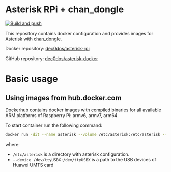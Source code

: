 # Asterisk RPi + chan_dongle

[![Build and push](https://github.com/dec0dos/asterisk-docker/actions/workflows/build_and_push.yml/badge.svg)](https://github.com/dec0dos/asterisk-docker/actions/workflows/build_and_push.yml)

This repository contains docker configuration and provides images for [Asterisk](https://www.asterisk.org/) with [chan_dongle](https://github.com/wdoekes/asterisk-chan-dongle).

Docker repository: [dec0dos/asterisk-rpi](https://hub.docker.com/r/dec0dos/asterisk-rpi)

GitHub repository: [dec0dos/asterisk-docker](https://github.com/dec0dos/asterisk-docker/)

# Basic usage

## Using images from hub.docker.com

Dockerhub contains docker images with compiled binaries for all available ARM platforms of Raspberry Pi: armv6, armv7, arm64.

To start container run the following command:

```sh
docker run -dit --name asterisk --volume /etc/asterisk:/etc/asterisk --network host --device /dev/ttyUSB0:/dev/ttyUSB0 --device /dev/ttyUSB1:/dev/ttyUSB1 --device /dev/ttyUSB2:/dev/ttyUSB2 --device /dev/ttyUSB3:/dev/ttyUSB3 --device /dev/ttyUSB4:/dev/ttyUSB4 --restart unless-stopped dec0dos/asterisk-rpi:master
```

where:

- `/etc/asterisk` is a directory with asterisk configuration.
- `--device /dev/ttyUSBX:/dev/ttyUSBX` is a path to the USB devices of Huawei UMTS card

